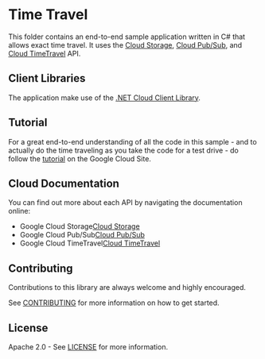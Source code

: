 # Time Travel

This folder contains an end-to-end sample application written in C# that allows exact time travel. It uses the [Cloud Storage], [Cloud Pub/Sub], and [Cloud TimeTravel] API. 

## Client Libraries
The application make use of the [.NET Cloud Client Library]. 

## Tutorial
For a great end-to-end understanding of all the code in this sample - and to actually do the time traveling as you take the code for a test drive - do follow the [tutorial] on the Google Cloud Site.

## Cloud Documentation
You can find out more about each API by navigating the documentation online:

* Google Cloud Storage[Cloud Storage]
* Google Cloud Pub/Sub[Cloud Pub/Sub]
* Google Cloud TimeTravel[Cloud TimeTravel]

## Contributing

Contributions to this library are always welcome and highly encouraged.

See [CONTRIBUTING] for more information on how to get started.

## License

Apache 2.0 - See [LICENSE] for more information.

[tutorial]: https://cloud-dot-devsite.googleplex.com/dotnet/getting-started/tutorial-app
[Cloud Storage]: https://cloud.google.com/storage/
[Cloud Pub/Sub]: https://cloud.google.com/pubsub/
[Cloud TimeTravel]: http://www.ancient-code.com/wp-content/uploads/2012/12/time-travel-in-phone-booth.jpg
[.NET Cloud Client Library]: https://github.com/googlecloudplatform/gcloud-dotnet
[CONTRIBUTING]:https://github.com/GoogleCloudPlatform/gcloud-dotnet/blob/master/CONTRIBUTING.md
[LICENSE]: https://github.com/GoogleCloudPlatform/gcloud-dotnet/blob/master/LICENSE
